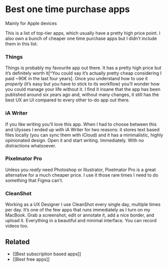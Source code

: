 # Best one time purchase apps 

Mainly for Apple devices

This is a list of top-tier apps, which usually have a pretty high price point.
I also own a bunch of cheaper one time purchase apps but I didn’t include them in this list.

### Things
Things is probably my favourite app out there. It has a pretty high price but it’s definitely worth it[^You could say it’s actually pretty cheap considering I paid ~90€ in the last four years]. 
Once you understand how to use it *properly* (it’s easy but you have to stick to its workflow) you’ll wonder how you could manage your life without it. 
I find it insane that the app has been published around six years ago and, without many changes, it still has the best UX an UI compared to every other to-do app out there. 

### iA Writer
If you like writing you’ll love this app. When I had to choose between this and Ulysses I ended up with iA Writer for two reasons: it stores text based files locally (you can sync them with iCloud) and it has a minimalistic, highly opinionated design.
Open it and start writing. Immediately. With no distractions whatsoever.

### Pixelmator Pro
Unless you *really* need Photoshop or Illustrator, Pixelmator Pro is a great alternative for a much cheaper price. I use it those rare times I need to do something that Figma can’t. 

### CleanShot
Working as a UX Designer I use CleanShot every single day, multiple times per day. It’s one of the few apps that runs immediately as I turn on my MacBook. 
Grab a screenshot, edit or annotate it, add a nice border, and upload it. Everything in a beautiful and minimal interface. You can record videos too.

## Related
- [[Best subscription based apps]]
- [[Best free apps]]


